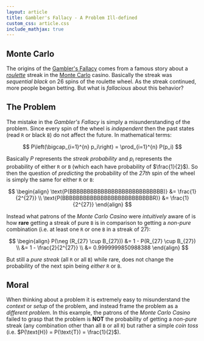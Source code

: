 ```yaml
---
layout: article
title: Gambler's Fallacy - A Problem Ill-defined
custom_css: article.css
include_mathjax: true
---
```

## Monte Carlo
The origins of the [Gambler's Fallacy](https://en.wikipedia.org/wiki/Gambler%27s_fallacy) comes from a famous story about a *[roulette](https://en.wikipedia.org/wiki/Roulette)* streak in the [Monte Carlo](https://en.wikipedia.org/wiki/Monte_Carlo_Casino) casino. Basically the streak was *sequential black* on 26 spins of the roulette wheel. As the streak continued, more people began betting. But what is *fallacious* about this behavior?

## The Problem
The mistake in the *Gambler's Fallacy* is simply a misunderstanding of the problem. Since every spin of the wheel is *independent* then the past states (read `R` or black `B`) do not affect the future. In mathematical terms:

$$
P\left(\bigcap_{i=1}^{n} p_i\right) = \prod_{i=1}^{n} P(p_i)
$$

Basically $P$ represents the *streak probability* and $p_i$ represents the probability of either `R` or `B` (which each have probability of $\frac{1}{2}$). So then the question of *predicting* the probability of the *27th* spin of the wheel is simply the same for either `R` or `B`:

$$
\begin{align}
\text{P(BBBBBBBBBBBBBBBBBBBBBBBBBBB)} &= \frac{1}{2^{27}} \\
\text{P(BBBBBBBBBBBBBBBBBBBBBBBBBBR)} &= \frac{1}{2^{27}}
\end{align}
$$

Instead what patrons of the *Monte Carlo Casino* were *intuitively* aware of is how **rare** getting a streak of pure `B` is in comparison to getting a *non-pure* combination (i.e. at least one `R` or one `B` in a streak of 27):

$$
\begin{align}
P(\neg (R_{27} \cup B_{27})) &= 1 - P(R_{27} \cup B_{27}) \\
&= 1 - \frac{2}{2^{27}} \\
&= 0.9999999850988388
\end{align}
$$

But still a *pure streak* (all `R` or all `B`) while rare, does not change the probability of the next spin being *either* `R` or `B`.

## Moral
When thinking about a problem it is extremely easy to misunderstand the *context* or *setup* of the problem, and instead frame the problem as a *different problem*. In this example, the patrons of the *Monte Carlo Casino* failed to grasp that the problem is **NOT** the probability of getting a *non-pure* streak (any combination other than all `B` or all `R`) but rather a simple *coin toss* (i.e. $P(\text{H}) = P(\text{T}) = \frac{1}{2}$).

